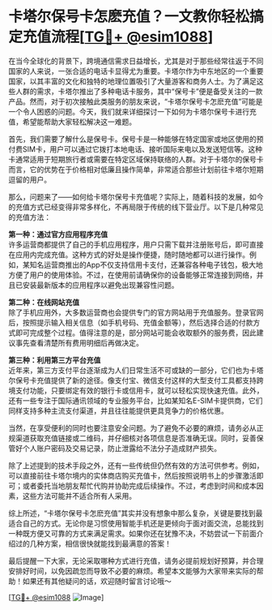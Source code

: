 # 卡塔尔保号卡怎麽充值？一文教你轻松搞定充值流程[[TG💪+ @esim1088](https://t.me/s/esim1088)]

在当今全球化的背景下，跨境通信需求日益增长，尤其是对于那些经常往返于不同国家的人来说，一张合适的电话卡显得尤为重要。卡塔尔作为中东地区的一个重要国家，以其丰富的文化和独特的地理位置吸引了大量游客和商务人士。为了满足这些人群的需求，卡塔尔推出了多种电话卡服务，其中“保号卡”便是备受关注的一款产品。然而，对于初次接触此类服务的朋友来说，“卡塔尔保号卡怎麽充值”可能是一个令人困惑的问题。今天，我们就来详细探讨一下如何为卡塔尔保号卡进行充值，希望能帮助大家轻松解决这一难题。

首先，我们需要了解什么是保号卡。保号卡是一种能够在特定国家或地区使用的预付费SIM卡，用户可以通过它拨打本地电话、接听国际来电以及发送短信等。这种卡通常适用于短期旅行者或需要在特定区域保持联络的人群。对于卡塔尔的保号卡而言，它的优势在于价格相对低廉且操作简单，非常适合那些计划前往卡塔尔短期逗留的用户。

那么，问题来了——如何给卡塔尔保号卡充值呢？实际上，随着科技的发展，如今的充值方式已经变得非常多样化，不再局限于传统的线下营业厅。以下是几种常见的充值方法：

**第一种：通过官方应用程序充值**  
许多运营商都提供了自己的手机应用程序，用户只需下载并注册账号后，即可直接在应用内完成充值。这种方式的好处是操作便捷，随时随地都可以进行操作。例如，某知名运营商推出的App不仅支持信用卡支付，还兼容各种电子钱包，极大地方便了用户的使用体验。不过，在使用前请确保你的设备能够正常连接到网络，并且已安装最新版本的应用程序以避免出现兼容性问题。

**第二种：在线网站充值**  
除了手机应用外，大多数运营商也会提供专门的官方网站用于充值服务。登录官网后，按照提示输入相关信息（如手机号码、充值金额等），然后选择合适的付款方式即可完成整个过程。值得注意的是，部分网站可能会收取额外的服务费，因此建议事先查看清楚所有费用明细后再做决定。

**第三种：利用第三方平台充值**  
近年来，第三方支付平台逐渐成为人们日常生活不可或缺的一部分，它们也为卡塔尔保号卡充值提供了新的途径。像支付宝、微信支付这样的大型支付工具都支持跨境支付功能，只要绑定有效的银行卡或信用卡，就可以轻松实现快速充值。此外，还有一些专注于国际通讯领域的专业服务平台，比如某知名E-SIM卡提供商，它们同样支持多种主流支付渠道，并且往往能提供更具竞争力的价格优惠。

当然，在享受便利的同时也要注意安全问题。为了避免不必要的麻烦，请务必从正规渠道获取充值链接或二维码，并仔细核对各项信息是否准确无误。同时，妥善保管好个人账户密码及交易记录，防止泄露给不法分子造成财产损失。

除了上述提到的技术手段之外，还有一些传统但仍然有效的方法可供参考。例如，可以直接前往卡塔尔境内的实体商店购买充值卡，然后按照说明书上的步骤激活即可；或者委托当地朋友帮忙代购并协助完成后续操作。不过，考虑到时间和成本因素，这些方法可能并不适合所有人采用。

综上所述，“卡塔尔保号卡怎麽充值”其实并没有想象中那么复杂，关键是要找到最适合自己的方式。无论你是习惯使用智能手机还是更倾向于面对面交流，总能找到一种既方便又可靠的方式来满足需求。如果你还在犹豫不决，不妨尝试一下前面介绍过的几种方案，相信很快就能找到最满意的答案！

最后提醒一下大家，无论采取哪种方式进行充值，请务必提前规划好预算，并合理安排好时间，以免因疏忽而导致不必要的麻烦。希望本文能够为大家带来实际的帮助！如果还有其他疑问的话，欢迎随时留言讨论哦～ 

[[TG💪+ @esim1088](https://t.me/s/esim1088) ![Image](https://i.postimg.cc/4NQfJmqS/Snipaste-2025-05-13-00-14-12.png)]